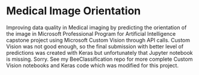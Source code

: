 # Medical Image Orientation
Improving data quality in Medical imaging by predicting the orientation of the image in Microsoft Professional Program for Artificial Intelligence capstone project using Microsoft Custom Vision through API calls. Custom Vision was not good enough, so the final submission with better level of predictions was created with Keras but unfortunately that Jupyter notebook is missing. Sorry.
See my BeeClassification repo for more complete Custom Vision notebooks and Keras code which was modified for this project.
